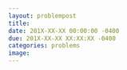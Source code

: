 ```yaml
---
layout: problempost
title:
date: 201X-XX-XX 00:00:00 -0400
due: 201X-XX-XX XX:XX:XX -0400
categories: problems
image:
---
```

